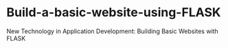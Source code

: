 # Build-a-basic-website-using-FLASK
New Technology in Application Development: Building Basic Websites with FLASK

